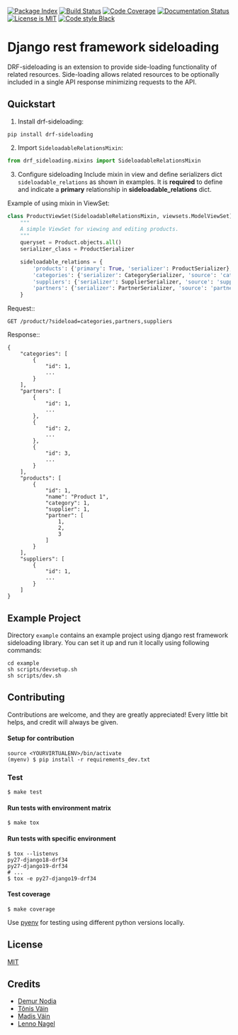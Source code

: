 [![Package Index](https://badge.fury.io/py/drf-sideloading.svg)](https://badge.fury.io/py/drf-sideloading)
[![Build Status](https://travis-ci.org/namespace-ee/django-rest-framework-sideloading.svg?branch=master)](https://travis-ci.org/namespace-ee/django-rest-framework-sideloading)
[![Code Coverage](https://codecov.io/gh/namespace-ee/django-rest-framework-sideloading/branch/master/graph/badge.svg)](https://codecov.io/gh/namespace-ee/django-rest-framework-sideloading)
[![Documentation Status](https://readthedocs.org/projects/drf-sideloading/badge/?version=latest)](http://drf-sideloading.readthedocs.io/en/latest/?badge=latest)
[![License is MIT](https://img.shields.io/github/license/mashape/apistatus.svg?maxAge=2592000)](https://github.com/namespace-ee/drf-sideloading/blob/master/LICENSE)
[![Code style Black](https://img.shields.io/badge/code%20style-black-000000.svg?maxAge=2592000)](https://github.com/ambv/black)

# Django rest framework sideloading

DRF-sideloading is an extension to provide side-loading functionality of related resources. Side-loading allows related resources to be optionally included in a single API response minimizing requests to the API.

## Quickstart

1. Install drf-sideloading:

```shell
pip install drf-sideloading
```

2. Import `SideloadableRelationsMixin`:

```python
from drf_sideloading.mixins import SideloadableRelationsMixin
```

3. Configure sideloading
   Include mixin in view and define serializers dict `sideloadable_relations` as shown in examples.
   It is **required** to define and indicate a **primary** relationship in **sideloadable_relations** dict.

Example of using mixin in ViewSet:

```python
class ProductViewSet(SideloadableRelationsMixin, viewsets.ModelViewSet):
    """
    A simple ViewSet for viewing and editing products.
    """
    queryset = Product.objects.all()
    serializer_class = ProductSerializer

    sideloadable_relations = {
        'products': {'primary': True, 'serializer': ProductSerializer},
        'categories': {'serializer': CategorySerializer, 'source': 'category', 'prefetch': 'category'},
        'suppliers': {'serializer': SupplierSerializer, 'source': 'supplier', 'prefetch': 'supplier'},
        'partners': {'serializer': PartnerSerializer, 'source': 'partners', 'prefetch': 'partners'}
    }
```

Request::

    GET /product/?sideload=categories,partners,suppliers

Response::

    {
        "categories": [
            {
                "id": 1,
                ...
            }
        ],
        "partners": [
            {
                "id": 1,
                ...
            },
            {
                "id": 2,
                ...
            },
            {
                "id": 3,
                ...
            }
        ],
        "products": [
            {
                "id": 1,
                "name": "Product 1",
                "category": 1,
                "supplier": 1,
                "partner": [
                    1,
                    2,
                    3
                ]
            }
        ],
        "suppliers": [
            {
                "id": 1,
                ...
            }
        ]
    }

## Example Project

Directory `example` contains an example project using django rest framework sideloading library. You can set it up and run it locally using following commands:

```shell
cd example
sh scripts/devsetup.sh
sh scripts/dev.sh
```

## Contributing

Contributions are welcome, and they are greatly appreciated! Every little bit helps, and credit will always be given.

#### Setup for contribution

```shell
source <YOURVIRTUALENV>/bin/activate
(myenv) $ pip install -r requirements_dev.txt
```

### Test

```shell
$ make test
```

#### Run tests with environment matrix

```shell
$ make tox
```

#### Run tests with specific environment

```shell
$ tox --listenvs
py27-django18-drf34
py27-django19-drf34
# ...
$ tox -e py27-django19-drf34
```

#### Test coverage

```shell
$ make coverage
```

Use [pyenv](https://github.com/pyenv/pyenv) for testing using different python versions locally.

## License

[MIT](https://github.com/namespace-ee/drf-sideloading/blob/master/LICENSE)

## Credits

- [Demur Nodia](https://github.com/demonno)
- [Tõnis Väin](https://github.com/tonisvain)
- [Madis Väin](https://github.com/madisvain)
- [Lenno Nagel](https://github.com/lnagel)
